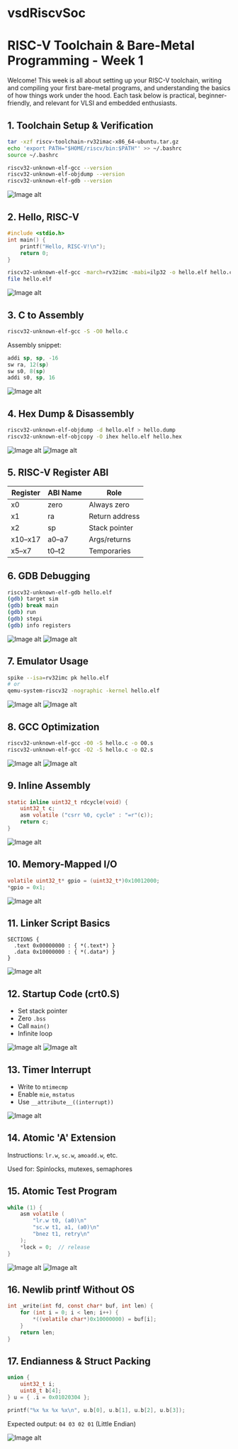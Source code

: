 # vsdRiscvSoc

# RISC-V Toolchain & Bare-Metal Programming - Week 1

Welcome! This week is all about setting up your RISC-V toolchain, writing and compiling your first bare-metal programs, and understanding the basics of how things work under the hood. Each task below is practical, beginner-friendly, and relevant for VLSI and embedded enthusiasts. 

## 1. Toolchain Setup & Verification

```bash
tar -xzf riscv-toolchain-rv32imac-x86_64-ubuntu.tar.gz
echo 'export PATH="$HOME/riscv/bin:$PATH"' >> ~/.bashrc
source ~/.bashrc

riscv32-unknown-elf-gcc --version
riscv32-unknown-elf-objdump --version
riscv32-unknown-elf-gdb --version
```

![Image alt](https://github.com/Aryan2632/vsdRiscvSoc/blob/a332855ba537f0872d583cadbea23018801c4264/Images/image8.jpg)

## 2. Hello, RISC-V

```c
#include <stdio.h>
int main() {
    printf("Hello, RISC-V!\n");
    return 0;
}
```

```bash
riscv32-unknown-elf-gcc -march=rv32imc -mabi=ilp32 -o hello.elf hello.c
file hello.elf
```

![Image alt](https://github.com/Aryan2632/vsdRiscvSoc/blob/5baa72d367e8fc7867f5467adcdee7b1ad266105/Images/image4.jpg)

## 3. C to Assembly

```bash
riscv32-unknown-elf-gcc -S -O0 hello.c
```

Assembly snippet:
```asm
addi sp, sp, -16
sw ra, 12(sp)
sw s0, 8(sp)
addi s0, sp, 16
```

![Image alt](https://github.com/Aryan2632/vsdRiscvSoc/blob/9d9a8c075dc31eea662c7c5551f0f8b703bbc285/Images/image1.jpg)

## 4. Hex Dump & Disassembly

```bash
riscv32-unknown-elf-objdump -d hello.elf > hello.dump
riscv32-unknown-elf-objcopy -O ihex hello.elf hello.hex
```

![Image alt](https://github.com/Aryan2632/vsdRiscvSoc/blob/c6af0f14ead338576c6221b1c82d050fcb592529/Images/image15.jpg)
![Image alt](https://github.com/Aryan2632/vsdRiscvSoc/blob/99fcf5c388519d1cb732421ba4c60732d24f744f/Images/image6.jpg)

## 5. RISC-V Register ABI

| Register | ABI Name | Role          |
|----------|----------|---------------|
| x0       | zero     | Always zero   |
| x1       | ra       | Return address|
| x2       | sp       | Stack pointer |
| x10–x17  | a0–a7    | Args/returns  |
| x5–x7    | t0–t2    | Temporaries   |


## 6. GDB Debugging

```bash
riscv32-unknown-elf-gdb hello.elf
(gdb) target sim
(gdb) break main
(gdb) run
(gdb) stepi
(gdb) info registers
```

![Image alt](https://github.com/Aryan2632/vsdRiscvSoc/blob/199a879e3eb6d3e3d8991512933d697215d5fc36/Images/image7.jpg)
![Image alt](https://github.com/Aryan2632/vsdRiscvSoc/blob/33b3805b937af46ea16c35285f197fe8a41263d6/Images/image11.jpg)

## 7. Emulator Usage

```bash
spike --isa=rv32imc pk hello.elf
# or
qemu-system-riscv32 -nographic -kernel hello.elf
```

![Image alt](https://github.com/Aryan2632/vsdRiscvSoc/blob/a8a0ac0c7ac799dff3afacfabe9ca60891858c24/Images/image12.jpg)
![Image alt](https://github.com/Aryan2632/vsdRiscvSoc/blob/2d00752c97879654a73629e5f12ec8250785c7f6/Images/image2.jpg)

## 8. GCC Optimization

```bash
riscv32-unknown-elf-gcc -O0 -S hello.c -o O0.s
riscv32-unknown-elf-gcc -O2 -S hello.c -o O2.s
```

![Image alt](https://github.com/Aryan2632/vsdRiscvSoc/blob/6f7843e2d06636da896d75b2eb5833aaff92f7d1/Images/image5.jpg)
![Image alt](https://github.com/Aryan2632/vsdRiscvSoc/blob/c178ba8cd333465651e3708a048e46d53e749a5a/Images/image16.jpg)

## 9. Inline Assembly

```c
static inline uint32_t rdcycle(void) {
    uint32_t c;
    asm volatile ("csrr %0, cycle" : "=r"(c));
    return c;
}
```

![Image alt](https://github.com/Aryan2632/vsdRiscvSoc/blob/e1fc039ad230506eb8b2b4408494e9f25385edd5/Images/image13.jpg)

## 10. Memory-Mapped I/O

```c
volatile uint32_t* gpio = (uint32_t*)0x10012000;
*gpio = 0x1;
```

![Image alt](https://github.com/Aryan2632/vsdRiscvSoc/blob/b731cb5a0d922a2c21d889c9833afdd0ed524423/Images/image17.jpg)

## 11. Linker Script Basics

```ld
SECTIONS {
  .text 0x00000000 : { *(.text*) }
  .data 0x10000000 : { *(.data*) }
}
```

![Image alt](https://github.com/Aryan2632/vsdRiscvSoc/blob/83d0f5a67e52b4d80810cda6bc8b41c5351d13af/Images/image10.jpg)

## 12. Startup Code (crt0.S)

- Set stack pointer
- Zero `.bss`
- Call `main()`
- Infinite loop

![Image alt](https://github.com/Aryan2632/vsdRiscvSoc/blob/77db721569cc06aecc9680e5fdf3caf28a6aa68e/Images/image19.png)
![Image alt](https://github.com/Aryan2632/vsdRiscvSoc/blob/c7bd3bcfd2b314f42e1e97cb09828929cc598bd8/Images/image20.png)

## 13. Timer Interrupt

- Write to `mtimecmp`
- Enable `mie`, `mstatus`
- Use `__attribute__((interrupt))`

![Image alt](https://github.com/Aryan2632/vsdRiscvSoc/blob/7a3649d6fe9b6df1ac3ee7f79a43f59badeecccf/Images/image9.jpg)

## 14. Atomic 'A' Extension

Instructions: `lr.w`, `sc.w`, `amoadd.w`, etc.

Used for: Spinlocks, mutexes, semaphores


## 15. Atomic Test Program

```c
while (1) {
    asm volatile (
        "lr.w t0, (a0)\n"
        "sc.w t1, a1, (a0)\n"
        "bnez t1, retry\n"
    );
    *lock = 0;  // release
}
```

![Image alt](https://github.com/Aryan2632/vsdRiscvSoc/blob/1e1b3e04da2f0bd7e696a59b12e4be261540a8a9/Images/image3.png)
![Image alt](https://github.com/Aryan2632/vsdRiscvSoc/blob/a5bf615f41d7e5aafb39da486c7dba335adb88a0/Images/image14.png)

## 16. Newlib printf Without OS

```c
int _write(int fd, const char* buf, int len) {
    for (int i = 0; i < len; i++) {
        *((volatile char*)0x10000000) = buf[i];
    }
    return len;
}
```


## 17. Endianness & Struct Packing

```c
union {
    uint32_t i;
    uint8_t b[4];
} u = { .i = 0x01020304 };

printf("%x %x %x %x\n", u.b[0], u.b[1], u.b[2], u.b[3]);
```
Expected output: `04 03 02 01` (Little Endian)

![Image alt](https://github.com/Aryan2632/vsdRiscvSoc/blob/14140da8f990015ca6ea72c84e57b4f4b0e551ff/Images/image18.jpg)

